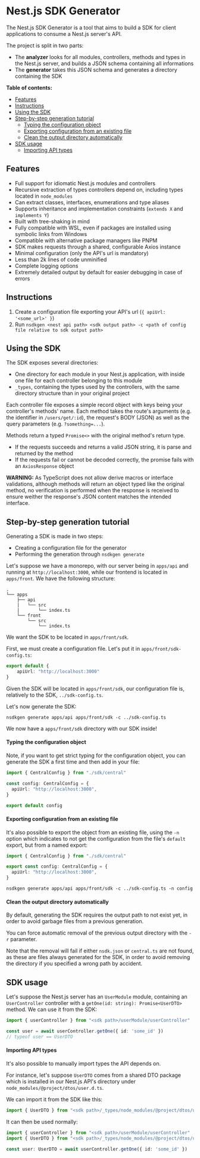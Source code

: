 # Nest.js SDK Generator

The Nest.js SDK Generator is a tool that aims to build a SDK for client applications to consume a Nest.js server's API.

The project is split in two parts:

* The **analyzer** looks for all modules, controllers, methods and types in the Nest.js server, and builds a JSON schema containing all informations
* The **generator** takes this JSON schema and generates a directory containing the SDK

**Table of contents:**

- [Features](#features)
- [Instructions](#instructions)
- [Using the SDK](#using-the-sdk)
- [Step-by-step generation tutorial](#step-by-step-generation-tutorial)
    - [Typing the configuration object](#typing-the-configuration-object)
    - [Exporting configuration from an existing file](#exporting-configuration-from-an-existing-file)
    - [Clean the output directory automatically](#clean-the-output-directory-automatically)
- [SDK usage](#sdk-usage)
    - [Importing API types](#importing-api-types)

## Features

* Full support for idiomatic Nest.js modules and controllers
* Recursive extraction of types controllers depend on, including types located in `node_modules`
* Can extract classes, interfaces, enumerations and type aliases
* Supports inheritance and implementation constraints (`extends X` and `implements Y`)
* Built with tree-shaking in mind
* Fully compatible with WSL, even if packages are installed using symbolic links from Windows
* Compatible with alternative package managers like PNPM
* SDK makes requests through a shared, configurable Axios instance
* Minimal configuration (only the API's url is mandatory)
* Less than 2k lines of code unminified
* Complete logging options
* Extremely detailed output by default for easier debugging in case of errors

## Instructions

1. Create a configuration file exporting your API's url (`{ apiUrl: '<some_url>' }`)
2. Run `nsdkgen <nest api path> <sdk output path> -c <path of config file relative to sdk output path>`

## Using the SDK

The SDK exposes several directories:

* One directory for each module in your Nest.js application, with inside one file for each controller belonging to this module
* `_types`, containing the types used by the controllers, with the same directory structure than in your original project

Each controller file exposes a simple record object with keys being your controller's methods' name. Each method takes the route's arguments (e.g. the identifier in `/users/get/:id`), the request's BODY (JSON) as well as the query parameters (e.g. `?something=...`).

Methods return a typed `Promise<>` with the original method's return type.

* If the requests succeeds and returns a valid JSON string, it is parse and returned by the method
* If the requests fail or cannot be decoded correctly, the promise fails with an `AxiosResponse` object

**WARNING:** As TypeScript does not allow derive macros or interface validations, although methods will return an object typed like the original method, no verification is performed when the response is received to ensure weither the response's JSON content matches the intended interface.

## Step-by-step generation tutorial

Generating a SDK is made in two steps:

* Creating a configuration file for the generator
* Performing the generation through `nsdkgen generate`

Let's suppose we have a monorepo, with our server being in `apps/api` and running at `http://localhost:3000`, while our frontend is located in `apps/front`. We have the following structure:

```
.
└── apps
    ├── api
    |   └── src
    |       └── index.ts
    └── front
        └── src
            └── index.ts
```

We want the SDK to be located in `apps/front/sdk`.

First, we must create a configuration file. Let's put it in `apps/front/sdk-config.ts`:

```typescript
export default {
    apiUrl: "http://localhost:3000"
}
```

Given the SDK will be located in `apps/front/sdk`, our configuration file is, relatively to the SDK, `../sdk-config.ts`.

Let's now generate the SDK:

```shell
nsdkgen generate apps/api apps/front/sdk -c ../sdk-config.ts
```

We now have a `apps/front/sdk` directory with our SDK inside!

#### Typing the configuration object

Note, if you want to get strict typing for the configuration object, you can generate the SDK a first time and then add in your file:

```typescript
import { CentralConfig } from "./sdk/central"

const config: CentralConfig = {
  apiUrl: "http://localhost:3000",
}

export default config
```

#### Exporting configuration from an existing file

It's also possible to export the object from an existing file, using the `-n` option which indicates to not get the configuration from the file's `default` export, but from a named export:

```typescript
import { CentralConfig } from "./sdk/central"

export const config: CentralConfig = {
  apiUrl: "http://localhost:3000",
}
```

```shell
nsdkgen generate apps/api apps/front/sdk -c ../sdk-config.ts -n config
```

#### Clean the output directory automatically

By default, generating the SDK requires the output path to not exist yet, in order to avoid garbage files from a previous generation. 

You can force automatic removal of the previous output directory with the `-r` parameter.

Note that the removal will fail if either `nsdk.json` or `central.ts` are not found, as these are files always generated for the SDK, in order to avoid removing the directory if you specified a wrong path by accident.

## SDK usage

Let's suppose the Nest.js server has an `UserModule` module, containing an `UserController` controller with a `getOne(id: string): Promise<UserDTO>` method. We can use it from the SDK:

```typescript
import { userController } from "<sdk path>/userModule/userController"

const user = await userController.getOne({ id: 'some_id' })
// typeof user == UserDTO
```

#### Importing API types

It's also possible to manually import types the API depends on.

For instance, let's suppose `UserDTO` comes from a shared DTO package which is installed in our Nest.js API's directory under `node_modules/@project/dtos/user.d.ts`.

We can import it from the SDK like this:

```typescript
import { UserDTO } from "<sdk path>/_types/node_modules/@project/dtos/user.d"
```

It can then be used normally:

```typescript
import { userController } from "<sdk path>/userModule/userController"
import { UserDTO } from "<sdk path>/_types/node_modules/@project/dtos/user.d"

const user: UserDTO = await userController.getOne({ id: 'some_id' })
```